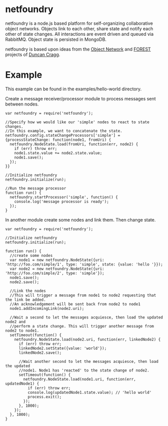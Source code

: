 netfoundry
==========

netfoundry is a node.js based platform for self-organizing collaborative object networks. Objects link to each other, share state and notify each other of state changes. All interactions are event driven and queued via RabbitMQ. Object state is persisted in MongoDB.

netfoundry is based upon ideas from the <a href="http://the-object.net/">Object Network</a> and <a href="http://forest-roa.org/">FOREST</a> projects of <a href="http://duncan-cragg.org/">Duncan Cragg</a>. 

Example
=======
This example can be found in the examples/hello-world directory.

Create a message receiver/processor module to process messages sent between nodes.
```
var netfoundry = require('netfoundry');

//Specify how we would like our 'simple' nodes to react to state changes.
//In this example, we want to concatenate the state.
netfoundry.config.stateChangeProcessors['simple'] = {processStateChange: function(node1, fromUri) {
  netfoundry.NodeState.load(fromUri, function(err, node2) {
    if (err) throw err;
    node1.state.value += node2.state.value;
    node1.save();
  });
}}

//Initialize netfoundry
netfoundry.initialize(run);

//Run the message processor
function run() {
  netfoundry.startProcessor('simple', function() {
    console.log('message processor is ready');
  });
}
```

In another module create some nodes and link them. Then change state.
```
var netfoundry = require('netfoundry');

//Initialize netfoundry
netfoundry.initialize(run);

function run() {
  //create some nodes
  var node1 = new netfoundry.NodeState({uri: 'http://foo.com/simple/1', type: 'simple', state: {value: 'hello '}});
  var node2 = new netfoundry.NodeState({uri: 'http://foo.com/simple/2', type: 'simple'});
  node1.save();
  node2.save();

  //Link the nodes
  //This will trigger a message from node1 to node2 requesting that the link be added.
  //An acknowledgement will be sent back from node2 to node1
  node1.addIncomingLink(node2.uri);

  //Wait a second to let the messages acquiesce, then load the updated node2 and 
  //perform a state change. This will trigger another message from node2 to node1.
  setTimeout(function() {
    netfoundry.NodeState.load(node2.uri, function(err, linkedNode2) {
      if (err) throw err;
      linkedNode2.setState({value: 'world'});
      linkedNode2.save();

      //Wait another second to let the messages acquiesce, then load the updated
      //node1. Node1 has 'reacted' to the state change of node2.
      setTimeout(function() {
        netfoundry.NodeState.load(node1.uri, function(err, updatedNode1) {
          if (err) throw err;
          console.log(updatedNode1.state.value); // 'hello world'
          process.exit();
        });
      }, 1000);
    });
  }, 1000);
}
```

